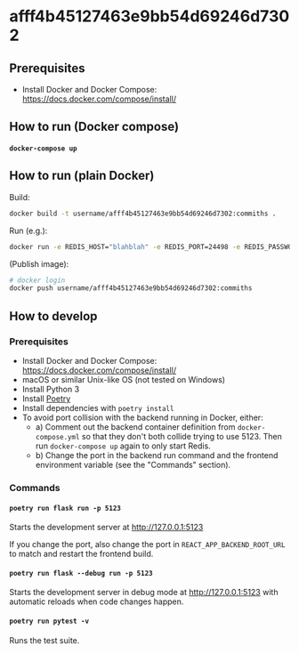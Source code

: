 # afff4b45127463e9bb54d69246d7302

## Prerequisites

- Install Docker and Docker Compose: https://docs.docker.com/compose/install/

## How to run (Docker compose)

#### `docker-compose up`

## How to run (plain Docker)

Build:

```sh
docker build -t username/afff4b45127463e9bb54d69246d7302:commiths .
```

Run (e.g.):

```sh
docker run -e REDIS_HOST="blahblah" -e REDIS_PORT=24498 -e REDIS_PASSWORD="blahblahblah" -p 5123:5000 sha256:abcdefghijklmnopqrstuvwxyz
```

(Publish image):

```sh
# docker login
docker push username/afff4b45127463e9bb54d69246d7302:commiths
```

## How to develop

### Prerequisites

- Install Docker and Docker Compose: https://docs.docker.com/compose/install/
- macOS or similar Unix-like OS (not tested on Windows)
- Install Python 3
- Install [Poetry](https://python-poetry.org/)
- Install dependencies with `poetry install`
- To avoid port collision with the backend running in Docker, either:
  - a) Comment out the backend container definition from `docker-compose.yml` so that they don't both collide trying to use 5123. Then run `docker-compose up` again to only start Redis.
  - b) Change the port in the backend run command and the frontend environment variable (see the "Commands" section).

### Commands

#### `poetry run flask run -p 5123`

Starts the development server at http://127.0.0.1:5123

If you change the port, also change the port in `REACT_APP_BACKEND_ROOT_URL` to match and restart the frontend build.

#### `poetry run flask --debug run -p 5123`

Starts the development server in debug mode at http://127.0.0.1:5123 with automatic reloads when code changes happen.

#### `poetry run pytest -v`

Runs the test suite.
